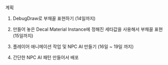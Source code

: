 계획

1. DebugDraw로 부채꼴 표현하기 (14일까지)

2. 만들어 놓은 Decal Material Instance에 정해진 세타값을 사용해서 부채꼴 표현 (15일까지)

3. 플레이어 애니메이션 작업 및 NPC AI 만들기 (16일 ~ 19일 까지)

4. 간단한 NPC AI 패턴 만들어서 배포  
